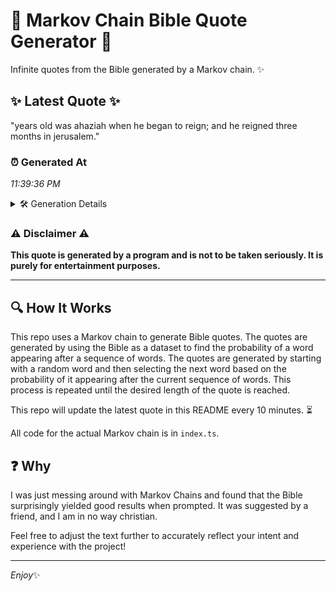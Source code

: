 # 📖 Markov Chain Bible Quote Generator 📖

Infinite quotes from the Bible generated by a Markov chain. ✨

## ✨ Latest Quote ✨
"years old was ahaziah when he began to reign; and he reigned three months in jerusalem."

### ⏰ Generated At
*11:39:36 PM*

<details>
    <summary>🛠️ Generation Details</summary>
    <p>
        <strong>🌱 Seed:</strong> years<br>
        <strong>🔄 Iterations:</strong> 15<br>
        <strong>📜 Context History:</strong><br>[ years ]: old<br>[ years, old ]: was<br>[ years, old, was ]: ahaziah<br>[ years, old, was, ahaziah ]: when<br>[ years, old, was, ahaziah, when ]: he<br>[ years, old, was, ahaziah, when, he ]: began<br>[ old, was, ahaziah, when, he, began ]: to<br>[ was, ahaziah, when, he, began, to ]: reign;<br>[ ahaziah, when, he, began, to, reign; ]: and<br>[ when, he, began, to, reign;, and ]: he<br>[ he, began, to, reign;, and, he ]: reigned<br>[ began, to, reign;, and, he, reigned ]: three<br>[ to, reign;, and, he, reigned, three ]: months<br>[ reign;, and, he, reigned, three, months ]: in<br>[ and, he, reigned, three, months, in ]: jerusalem.<br>
    </p>
</details>

### ⚠️ Disclaimer ⚠️
**This quote is generated by a program and is not to be taken seriously. It is purely for entertainment purposes.**

---

## 🔍 How It Works

This repo uses a Markov chain to generate Bible quotes. The quotes are generated by using the Bible as a dataset to find the probability of a word appearing after a sequence of words. The quotes are generated by starting with a random word and then selecting the next word based on the probability of it appearing after the current sequence of words. This process is repeated until the desired length of the quote is reached.

This repo will update the latest quote in this README every 10 minutes. ⏳

All code for the actual Markov chain is in `index.ts`.

## ❓ Why

I was just messing around with Markov Chains and found that the Bible surprisingly yielded good results when prompted. 
It was suggested by a friend, and I am in no way christian.

Feel free to adjust the text further to accurately reflect your intent and experience with the project!

---

*Enjoy*✨
